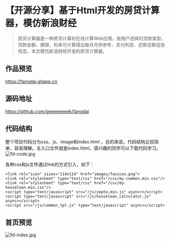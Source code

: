 # 【开源分享】基于Html开发的房贷计算器，模仿新浪财经
> 房贷计算器是一种房贷计算的在线计算Web应用，按用户选择的贷款类型、贷款金额、期限、利率可计算得出每月月供参考、支付利息、还款总额这些信息。本文模仿新浪财经开发的房贷计算器。


## 作品预览
https://fangdai.gitapp.cn

## 源码地址
https://github.com/geeeeeeeek/fangdai


## 代码结构

整个项目代码分为css、js、image和index.html ，总的来说，代码结构比较简单，容易理解。主入口文件就是index.html，感兴趣的同学可以下载代码学习。
![fd-code.jpg](https://upload-images.jianshu.io/upload_images/3360192-4b26ef5823db240e.jpg?imageMogr2/auto-orient/strip%7CimageView2/2/w/1240)


各种css和js文件通过link的方式引入，如下：
```
<link rel="icon" sizes="114x114" href="images/favicon.png">
<link rel="stylesheet" type="text/css" href="/css/my-common.min.css"/>
<link rel="stylesheet" type="text/css" href="/css/my-houseloan.min.css"/>
<script type="text/javascript" src="/js/zepto.min.js" async></script>
<script type="text/javascript" src="/js/houseloan_calculator.js" async></script>
<script src="/js/common_tpl.js" type="text/javascript" async></script>
```

## 首页预览
![fd-index.jpg](https://upload-images.jianshu.io/upload_images/3360192-7b8759d24baa1b88.jpg?imageMogr2/auto-orient/strip%7CimageView2/2/w/1240)



